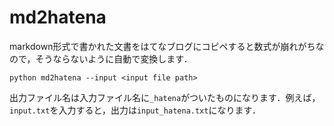# md2hatena

markdown形式で書かれた文書をはてなブログにコピペすると数式が崩れがちなので，そうならないように自動で変換します．

`python md2hatena --input <input file path>`

出力ファイル名は入力ファイル名に`_hatena`がついたものになります．例えば，`input.txt`を入力すると，出力は`input_hatena.txt`になります．

